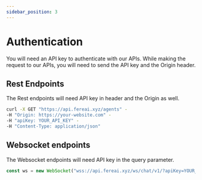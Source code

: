 ```yaml
---
sidebar_position: 3
---
```


# Authentication

You will need an API key to authenticate with our APIs.
While making the request to our APIs,
you will need to send the API key and the Origin header.


## Rest Endpoints

The Rest endpoints will need API key in header and the Origin as well.

```bash
curl -X GET "https://api.fereai.xyz/agents" -
-H "Origin: https://your-website.com" -
-H "apiKey: YOUR_API_KEY" -
-H "Content-Type: application/json"
```


## Websocket endpoints

The Websocket endpoints will need API key in the query parameter.

```javascript
const ws = new WebSocket("wss://api.fereai.xyz/ws/chat/v1/?apiKey=YOUR_API_KEY");
```

